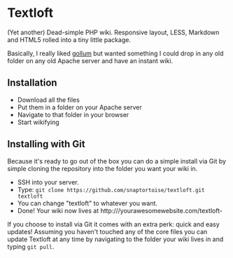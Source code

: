 Textloft
========

(Yet another) Dead-simple PHP wiki. Responsive layout, LESS, Markdown and HTML5 rolled into a tiny little package.

Basically, I really liked [gollum](https://github.com/github/gollum/) but wanted something I could drop in any old folder on any old Apache server and have an instant wiki.

## Installation

- Download all the files
- Put them in a folder on your Apache server
- Navigate to that folder in your browser
- Start wikifying

## Installing with Git

Because it's ready to go out of the box you can do a simple install via Git by simple cloning the repository into the folder you want your wiki in.

- SSH into your server. 
- Type: `git clone https://github.com/snaptortoise/textloft.git textloft`
- You can change "textloft" to whatever you want.
- Done! Your wiki now lives at http:///yourawesomewebsite.com/textloft- 

If you choose to install via Git it comes with an extra perk: quick and easy updates! Assuming you haven't touched any of the core files you can update Textloft at any time by navigating to the folder your wiki lives in and typing `git pull`.